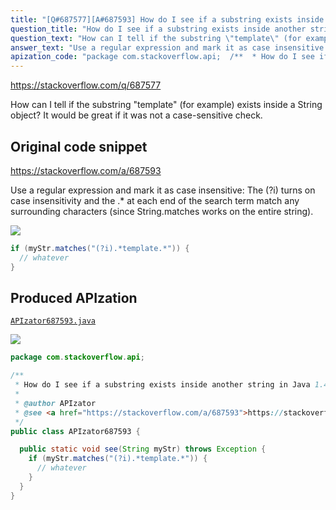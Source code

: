 ```yaml
---
title: "[Q#687577][A#687593] How do I see if a substring exists inside another string in Java 1.4?"
question_title: "How do I see if a substring exists inside another string in Java 1.4?"
question_text: "How can I tell if the substring \"template\" (for example) exists inside a  String object? It would be great if it was not a case-sensitive check."
answer_text: "Use a regular expression and mark it as case insensitive: The (?i) turns on case insensitivity and the .* at each end of the search term match any surrounding characters (since String.matches works on the entire string)."
apization_code: "package com.stackoverflow.api;  /**  * How do I see if a substring exists inside another string in Java 1.4?  *  * @author APIzator  * @see <a href=\"https://stackoverflow.com/a/687593\">https://stackoverflow.com/a/687593</a>  */ public class APIzator687593 {    public static void see(String myStr) throws Exception {     if (myStr.matches(\"(?i).*template.*\")) {       // whatever     }   } }"
---
```


https://stackoverflow.com/q/687577

How can I tell if the substring &quot;template&quot; (for example) exists inside a  String object?
It would be great if it was not a case-sensitive check.



## Original code snippet

https://stackoverflow.com/a/687593

Use a regular expression and mark it as case insensitive:
The (?i) turns on case insensitivity and the .* at each end of the search term match any surrounding characters (since String.matches works on the entire string).

<div class="code-logo"><img src="/stackoverflow.png" /></div>

```java
if (myStr.matches("(?i).*template.*")) {
  // whatever
}
```

## Produced APIzation

[`APIzator687593.java`](https://github.com/blind-papers/apization-temp-data/raw/main/search/APIzator687593.java)

<div class="code-logo"><img src="/apizator.png" /></div>

```java
package com.stackoverflow.api;

/**
 * How do I see if a substring exists inside another string in Java 1.4?
 *
 * @author APIzator
 * @see <a href="https://stackoverflow.com/a/687593">https://stackoverflow.com/a/687593</a>
 */
public class APIzator687593 {

  public static void see(String myStr) throws Exception {
    if (myStr.matches("(?i).*template.*")) {
      // whatever
    }
  }
}

```